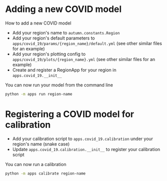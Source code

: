 # Adding a new COVID model

How to add a new COVID model

- Add your region's name to `autumn.constants.Region`
- Add your region's default parameters to `apps/covid_19/params/{region_name}/default.yml` (see other similar files for an example)
- Add your region's plotting config to `apps/covid_19/plots/{region_name}.yml` (see other similar files for an example)
- Create and register a RegionApp for your region in `apps.covid_19.__init__`

You can now run your model from the command line

```bash
python -m apps run region-name
```

# Registering a COVID model for calibration

- Add your calibration script to `apps.covid_19.calibration` under your region's name (snake case)
- Update `apps.covid_19.calibration.__init__` to register your calibration script

You can now run a calibration

```bash
python -m apps calibrate region-name
```
